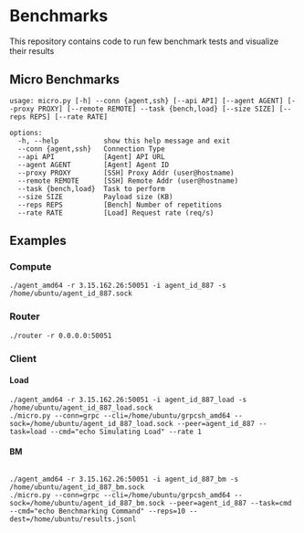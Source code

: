 # Benchmarks

This repository contains code to run few benchmark tests and visualize their results

## Micro Benchmarks
```
usage: micro.py [-h] --conn {agent,ssh} [--api API] [--agent AGENT] [--proxy PROXY] [--remote REMOTE] --task {bench,load} [--size SIZE] [--reps REPS] [--rate RATE]

options:
  -h, --help           show this help message and exit
  --conn {agent,ssh}   Connection Type
  --api API            [Agent] API URL
  --agent AGENT        [Agent] Agent ID
  --proxy PROXY        [SSH] Proxy Addr (user@hostname)
  --remote REMOTE      [SSH] Remote Addr (user@hostname)
  --task {bench,load}  Task to perform
  --size SIZE          Payload size (KB)
  --reps REPS          [Bench] Number of repetitions
  --rate RATE          [Load] Request rate (req/s)
```

## Examples
### Compute
```shell
./agent_amd64 -r 3.15.162.26:50051 -i agent_id_887 -s /home/ubuntu/agent_id_887.sock
```

### Router
```shell
./router -r 0.0.0.0:50051
```

### Client
#### Load
```shell
./agent_amd64 -r 3.15.162.26:50051 -i agent_id_887_load -s /home/ubuntu/agent_id_887_load.sock
./micro.py --conn=grpc --cli=/home/ubuntu/grpcsh_amd64 --sock=/home/ubuntu/agent_id_887_load.sock --peer=agent_id_887 --task=load --cmd="echo Simulating Load" --rate 1
```

#### BM
```shell

./agent_amd64 -r 3.15.162.26:50051 -i agent_id_887_bm -s /home/ubuntu/agent_id_887_bm.sock
./micro.py --conn=grpc --cli=/home/ubuntu/grpcsh_amd64 --sock=/home/ubuntu/agent_id_887_bm.sock --peer=agent_id_887 --task=cmd --cmd="echo Benchmarking Command" --reps=10 --dest=/home/ubuntu/results.jsonl
```
